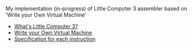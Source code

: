My implementation (in-progress) of Little Computer 3 assembler based on 'Write your Own Virtual Machine'

* [What's Little Computer 3?](https://en.wikipedia.org/wiki/Little_Computer_3)
* [Write your Own Virtual Machine](https://www.jmeiners.com/lc3-vm/)
* [Specification for each instruction](https://www.jmeiners.com/lc3-vm/supplies/lc3-isa.pdf)
